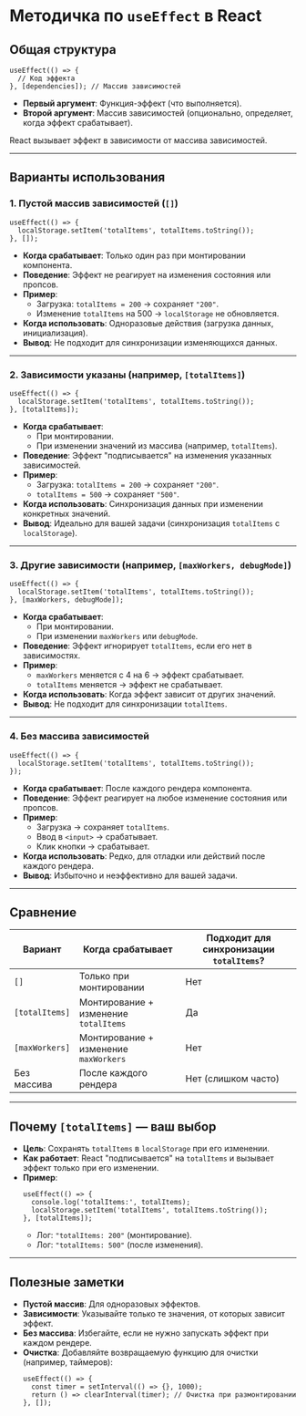# Методичка по `useEffect` в React

## Общая структура
```tsx
useEffect(() => {
  // Код эффекта
}, [dependencies]); // Массив зависимостей
```
- **Первый аргумент**: Функция-эффект (что выполняется).
- **Второй аргумент**: Массив зависимостей (опционально, определяет, когда эффект срабатывает).

React вызывает эффект в зависимости от массива зависимостей.

---

## Варианты использования

### 1. Пустой массив зависимостей (`[]`)
```tsx
useEffect(() => {
  localStorage.setItem('totalItems', totalItems.toString());
}, []);
```
- **Когда срабатывает**: Только один раз при монтировании компонента.
- **Поведение**: Эффект не реагирует на изменения состояния или пропсов.
- **Пример**:
  - Загрузка: `totalItems = 200` → сохраняет `"200"`.
  - Изменение `totalItems` на 500 → `localStorage` не обновляется.
- **Когда использовать**: Одноразовые действия (загрузка данных, инициализация).
- **Вывод**: Не подходит для синхронизации изменяющихся данных.

---

### 2. Зависимости указаны (например, `[totalItems]`)
```tsx
useEffect(() => {
  localStorage.setItem('totalItems', totalItems.toString());
}, [totalItems]);
```
- **Когда срабатывает**: 
  - При монтировании.
  - При изменении значений из массива (например, `totalItems`).
- **Поведение**: Эффект "подписывается" на изменения указанных зависимостей.
- **Пример**:
  - Загрузка: `totalItems = 200` → сохраняет `"200"`.
  - `totalItems = 500` → сохраняет `"500"`.
- **Когда использовать**: Синхронизация данных при изменении конкретных значений.
- **Вывод**: Идеально для вашей задачи (синхронизация `totalItems` с `localStorage`).

---

### 3. Другие зависимости (например, `[maxWorkers, debugMode]`)
```tsx
useEffect(() => {
  localStorage.setItem('totalItems', totalItems.toString());
}, [maxWorkers, debugMode]);
```
- **Когда срабатывает**: 
  - При монтировании.
  - При изменении `maxWorkers` или `debugMode`.
- **Поведение**: Эффект игнорирует `totalItems`, если его нет в зависимостях.
- **Пример**:
  - `maxWorkers` меняется с 4 на 6 → эффект срабатывает.
  - `totalItems` меняется → эффект не срабатывает.
- **Когда использовать**: Когда эффект зависит от других значений.
- **Вывод**: Не подходит для синхронизации `totalItems`.

---

### 4. Без массива зависимостей
```tsx
useEffect(() => {
  localStorage.setItem('totalItems', totalItems.toString());
});
```
- **Когда срабатывает**: После каждого рендера компонента.
- **Поведение**: Эффект реагирует на любое изменение состояния или пропсов.
- **Пример**:
  - Загрузка → сохраняет `totalItems`.
  - Ввод в `<input>` → срабатывает.
  - Клик кнопки → срабатывает.
- **Когда использовать**: Редко, для отладки или действий после каждого рендера.
- **Вывод**: Избыточно и неэффективно для вашей задачи.

---

## Сравнение
| Вариант            | Когда срабатывает                     | Подходит для синхронизации `totalItems`? |
|--------------------|---------------------------------------|------------------------------------------|
| `[]`              | Только при монтировании               | Нет                                      |
| `[totalItems]`    | Монтирование + изменение `totalItems` | Да                                       |
| `[maxWorkers]`    | Монтирование + изменение `maxWorkers` | Нет                                      |
| Без массива       | После каждого рендера                 | Нет (слишком часто)                      |

---

## Почему `[totalItems]` — ваш выбор
- **Цель**: Сохранять `totalItems` в `localStorage` при его изменении.
- **Как работает**: React "подписывается" на `totalItems` и вызывает эффект только при его изменении.
- **Пример**:
  ```tsx
  useEffect(() => {
    console.log('totalItems:', totalItems);
    localStorage.setItem('totalItems', totalItems.toString());
  }, [totalItems]);
  ```
  - Лог: `"totalItems: 200"` (монтирование).
  - Лог: `"totalItems: 500"` (после изменения).

---

## Полезные заметки
- **Пустой массив**: Для одноразовых эффектов.
- **Зависимости**: Указывайте только те значения, от которых зависит эффект.
- **Без массива**: Избегайте, если не нужно запускать эффект при каждом рендере.
- **Очистка**: Добавляйте возвращаемую функцию для очистки (например, таймеров):
  ```tsx
  useEffect(() => {
    const timer = setInterval(() => {}, 1000);
    return () => clearInterval(timer); // Очистка при размонтировании
  }, []);
  ```